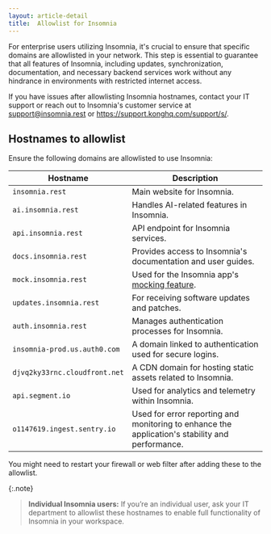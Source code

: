 ```yaml
---
layout: article-detail
title:  Allowlist for Insomnia
---
```


For enterprise users utilizing Insomnia, it's crucial to ensure that specific domains are allowlisted in your network. This step is essential to guarantee that all features of Insomnia, including updates, synchronization, documentation, and necessary backend services work without any hindrance in environments with restricted internet access.

If you have issues after allowlisting Insomnia hostnames, contact your IT support or reach out to Insomnia's customer service at <support@insomnia.rest> or <https://support.konghq.com/support/s/>.

## Hostnames to allowlist

Ensure the following domains are allowlisted to use Insomnia:

| Hostname | Description |
| -------- | ----------- |
| `insomnia.rest` | Main website for Insomnia. |
| `ai.insomnia.rest` | Handles AI-related features in Insomnia. |
| `api.insomnia.rest` | API endpoint for Insomnia services. |
| `docs.insomnia.rest` | Provides access to Insomnia's documentation and user guides. |
| `mock.insomnia.rest` | Used for the Insomnia app's [mocking feature](/insomnia/api-mocking). |
| `updates.insomnia.rest` | For receiving software updates and patches. |
| `auth.insomnia.rest` | Manages authentication processes for Insomnia. |
| `insomnia-prod.us.auth0.com` | A domain linked to authentication used for secure logins. |
| `djvq2ky33rnc.cloudfront.net` | A CDN domain for hosting static assets related to Insomnia. |
| `api.segment.io` | Used for analytics and telemetry within Insomnia. |
| `o1147619.ingest.sentry.io` | Used for error reporting and monitoring to enhance the application's stability and performance. |

You might need to restart your firewall or web filter after adding these to the allowlist.

{:.note}
> **Individual Insomnia users:** If you’re an individual user, ask your IT department to allowlist these hostnames to enable full functionality of Insomnia in your workspace.
